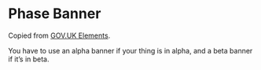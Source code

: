 # Phase Banner

Copied from [GOV.UK Elements](http://govuk-elements.herokuapp.com/alpha-beta-banners/).

You have to use an alpha banner if your thing is in alpha, and a beta banner if it’s in beta.
